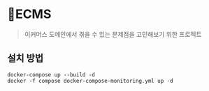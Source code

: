 # ECMS
> 이커머스 도메인에서 겪을 수 있는 문제점을 고민해보기 위한 프로젝트
 

## 설치 방법

```
docker-compose up --build -d
docker -f compose docker-compose-monitoring.yml up -d
```

<!--
## 사용 예제

스크린 샷과 코드 예제를 통해 사용 방법을 자세히 설명합니다.

_더 많은 예제와 사용법은 [Wiki][wiki]를 참고하세요._


## 업데이트 내역

* 1.0.0
  
* 1.0.1
    * 
-->
<!-- Markdown link & img dfn's -->
[npm-image]: https://img.shields.io/npm/v/datadog-metrics.svg?style=flat-square
[npm-url]: https://npmjs.org/package/datadog-metrics
[npm-downloads]: https://img.shields.io/npm/dm/datadog-metrics.svg?style=flat-square
[travis-image]: https://img.shields.io/travis/dbader/node-datadog-metrics/master.svg?style=flat-square
[travis-url]: https://travis-ci.org/dbader/node-datadog-metrics
[wiki]: https://github.com/yourname/yourproject/wiki

